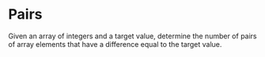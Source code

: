 # Pairs

Given an array of integers and a target value, determine the number of pairs of array elements that 
have a difference equal to the target value.

